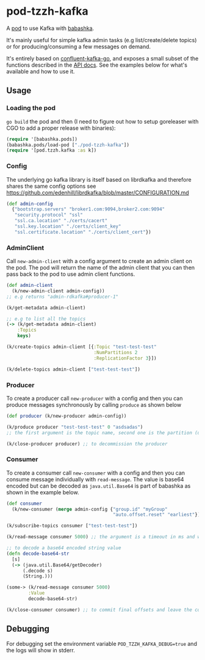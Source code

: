# pod-tzzh-kafka

A [pod](https://github.com/babashka/babashka.pods) to use Kafka with [babashka](https://github.com/borkdude/babashka/).

It's mainly useful for simple kafka admin tasks (e.g list/create/delete topics) or for producing/consuming a few messages on demand.

It's entirely based on [confluent-kafka-go](https://github.com/confluentinc/confluent-kafka-go/), and exposes a small subset of the functions described in the [API docs](https://docs.confluent.io/current/clients/confluent-kafka-go/index.html). See the examples below for what's available and how to use it.


## Usage

### Loading the pod
`go build` the pod and then (I need to figure out how to setup goreleaser with CGO to add a proper release with binaries):
``` clojure
(require '[babashka.pods])
(babashka.pods/load-pod ["./pod-tzzh-kafka"])
(require '[pod.tzzh.kafka :as k])
```

### Config
The underlying go kafka library is itself based on librdkafka and therefore shares the same config options see https://github.com/edenhill/librdkafka/blob/master/CONFIGURATION.md
``` clojure
(def admin-config
  {"bootstrap.servers" "broker1.com:9094,broker2.com:9094"
   "security.protocol" "ssl"
   "ssl.ca.location" "./certs/cacert"
   "ssl.key.location" "./certs/client_key"
   "ssl.certificate.location" "./certs/client_cert"})
```

### AdminClient
Call `new-admin-client` with a config argument to create an admin client on the pod.
The pod will return the name of the admin client that you can then pass back to the pod to use admin client functions.

``` clojure
(def admin-client 
  (k/new-admin-client admin-config))
;; e.g returns "admin-rdkafka#producer-1"

(k/get-metadata admin-client)

;; e.g to list all the topics
(-> (k/get-metadata admin-client)
    :Topics
    keys)

(k/create-topics admin-client [{:Topic "test-test-test"
                                :NumPartitions 2
                                :ReplicationFactor 3}])

(k/delete-topics admin-client ["test-test-test"])
```

### Producer
To create a producer call `new-producer` with a config and then you can produce messages synchronously by calling `produce` as shown below
``` clojure
(def producer (k/new-producer admin-config))

(k/produce producer "test-test-test" 0 "asdsadas")
;; the first argument is the topic name, second one is the partition (use nil for any partition) and third one is the value (only string for now)

(k/close-producer producer) ;; to decommission the producer
```

### Consumer
To create a consumer call `new-consumer` with a config and then you can consume message individually with `read-message`. The value is base64 encoded but can be decoded as `java.util.Base64` is part of babashka as shown in the example below.
``` clojure
(def consumer
  (k/new-consumer (merge admin-config {"group.id" "myGroup"
                                       "auto.offset.reset" "earliest"})))

(k/subscribe-topics consumer ["test-test-test"])

(k/read-message consumer 5000) ;; the argument is a timeout in ms and will return a message if there is one or nil if it times out

;; to decode a base64 encoded string value
(defn decode-base64-str
  [s]
  (-> (java.util.Base64/getDecoder) 
      (.decode s) 
      (String.)))

(some-> (k/read-message consumer 5000)
        :Value
        decode-base64-str)

(k/close-consumer consumer) ;; to commit final offsets and leave the consumer group
```

## Debugging

For debugging set the environment variable `POD_TZZH_KAFKA_DEBUG=true` and the logs will show in stderr.

